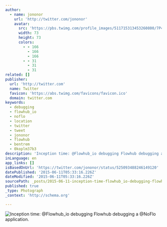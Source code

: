 ```yaml
---
author:
  - name: jononor
    url: 'http://twitter.com/jononor'
    avatar:
      src: 'https://pbs.twimg.com/profile_images/511715313453260800/7P4ui2rr_bigger.jpeg'
      width: 73
      height: 73
      colors:
        - - 166
          - 166
          - 166
        - - 31
          - 31
          - 31
related: []
publisher:
  url: 'http://twitter.com'
  name: Twitter
  favicon: 'https://abs.twimg.com/favicons/favicon.ico'
  domain: twitter.com
keywords:
  - debugging
  - flowhub_io
  - noflo
  - location
  - twitter
  - tweet
  - jononor
  - flowhub
  - bentrem
  - 0koplm37b3
description: 'Inception time: @Flowhub_io debugging Flowhub debugging a @NoFlo application.'
inLanguage: en
app_links: []
isBasedOnUrl: 'https://twitter.com/jononor/status/525093488246149120'
datePublished: '2015-06-11T05:33:16.226Z'
dateModified: '2015-06-11T05:33:16.226Z'
sourcePath: _posts/2015-06-11-inception-time-flowhub_io-debugging-flowhub-debugging-a-n.md
published: true
_type: Photograph
_context: 'http://schema.org'

---
```

![Inception time&colon; &commat;Flowhub&lowbar;io debugging Flowhub debugging a &commat;NoFlo application&period;](https://pbs.twimg.com/media/B0mBvocCQAApzBL.png:large)